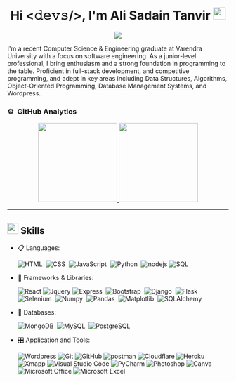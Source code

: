 <div><h1 align="center">
   Hi <𝚍𝚎𝚟𝚜/>, I'm Ali Sadain Tanvir
  <img src="https://media.giphy.com/media/hvRJCLFzcasrR4ia7z/giphy.gif" width="28">
</h1>
<p align="center">
  <img src="https://readme-typing-svg.herokuapp.com/?font=Fira+Sans&size=20&pause=1000&color=F7A033&center=true&random=false&width=435&lines=Full+stack+web+developer;Python+Programmer;Wordpress+Expert;Self-taught+Learner"></img>
</p>
</div>

<p>
I'm a recent Computer Science & Engineering graduate at Varendra University with a focus on software engineering. As a junior-level professional, I bring enthusiasm and a strong foundation in programming to the table. Proficient in full-stack development, and competitive programming, and adept in key areas including Data Structures, Algorithms, Object-Oriented Programming, Database Management Systems, and Wordpress.
</p>

### ⚙️ &nbsp;GitHub Analytics

<p align="center">
<a href="https://github.com/Alisadaintanvir">
  <img height="180em" src="https://github-readme-stats-eight-theta.vercel.app/api?username=Alisadaintanvir&show_icons=true&theme=gruvbox&include_all_commits=true&count_private=true"/>
  <img height="180em" src="https://github-readme-stats-eight-theta.vercel.app/api/top-langs/?username=Alisadaintanvir&layout=compact&langs_count=8&theme=gruvbox&include_all_commits=true&count_private=true"/>
</a>
</p>

---

<div>
  
## <img src="https://media2.giphy.com/media/QssGEmpkyEOhBCb7e1/giphy.gif?cid=ecf05e47a0n3gi1bfqntqmob8g9aid1oyj2wr3ds3mg700bl&rid=giphy.gif" width ="25"><b> Skills</b>

<p align="center">

- 📋 Languages:
  
  ![HTML](https://img.shields.io/badge/-HTML-05122A?style=flat&logo=HTML5)&nbsp;
  ![CSS](https://img.shields.io/badge/-CSS-05122A?style=flat&logo=CSS3&logoColor=1572B6)&nbsp;
  ![JavaScript](https://img.shields.io/badge/-JavaScript-05122A?style=flat&logo=javascript)&nbsp;
  ![Python](https://img.shields.io/badge/Python-23f12?style=flat&logo=Python&color=131E34)&nbsp;
  ![nodejs](https://img.shields.io/badge/Node_Js-23f12?style=flat&logo=Node.js&color=131E34)
  ![SQL](https://custom-icon-badges.herokuapp.com/badge/SQL-025E8C.svg?logo=database&logoColor=white)
  
- 🎨 Frameworks & Libraries:
  
  ![React](https://img.shields.io/badge/React-%23FF6F00.svg?style=flat&logo=TensorFlow&logoColor=white)
  ![Jquery](https://img.shields.io/badge/Jquery-12343?style=flat&logo=jquery&color=0769AD)
  ![Express](https://img.shields.io/badge/Express-23f12?style=flat&logo=Express)&nbsp;
  ![Bootstrap](https://img.shields.io/badge/Bootstrap-12343?style=flat&logo=Bootstrap&logoColor=white&color=6E2CF2)&nbsp;
  ![Django](https://img.shields.io/badge/Django-23f12?style=flat&logo=django&color=20AA76)&nbsp;
  ![Flask](https://img.shields.io/badge/Flask-23f12?style=flat&logo=flask&color=3BA9BF)&nbsp;
  ![Selenium](https://img.shields.io/badge/MongoDB-23f12?style=flat&logo=MongoDB&color=white)&nbsp;
  ![Numpy](https://img.shields.io/badge/Numpy-12343?style=flat&logo=Numpy&color=013243)&nbsp;
  ![Pandas](https://img.shields.io/badge/Pandas-12343?style=flat&logo=Pandas&color=130654)&nbsp;
  ![Matplotlib](https://img.shields.io/badge/Matplotlib-12343?style=flat&logo=MatPlotLib&color=blue)&nbsp;
  ![SQLAlchemy](https://img.shields.io/badge/SQLAlchemy-12343?style=flat&logo=SQLAlchemy&color=778877)&nbsp;


- 💾 Databases:

  ![MongoDB](https://img.shields.io/badge/MongoDB-23f12?style=flat&logo=MongoDB&color=white)&nbsp;
  ![MySQL](https://img.shields.io/badge/MySQL-23f12?style=flat&logo=MySQL&color=orange)&nbsp;
  ![PostgreSQL](https://img.shields.io/badge/PostgreSQL-23f12?style=flat&logo=PostgreSQL&color=131E34)


- 🎛️ Application and Tools:

  ![Wordpress](https://img.shields.io/badge/Wordpress-12343?style=flat&logo=Wordpress&logoColor=white&color=3D3B40)
  ![Git](https://img.shields.io/badge/Git-1342?style=flat&logo=git&color=131E34)
  ![GitHub](https://img.shields.io/badge/Github-1342?style=flat&logo=Github&color=black)
  ![postman](https://img.shields.io/badge/Postman-1342?style=flat&logo=Postman&color=white)
  ![Cloudflare](https://img.shields.io/badge/Cloundflare-12343?style=flat&logo=Cloudflare&logoColor=white&color=orange)
  ![Heroku](https://img.shields.io/badge/Heroku-12343?style=flat&logo=Heroku)
  ![Xmapp](https://img.shields.io/badge/XAMPP-1342?style=flat&logo=XAMPP&color=grey)
  ![Visual Studio Code](https://img.shields.io/badge/Visual_Studio_Code-1342?style=flat&logo=Visual%20Studio%20Code&color=blue)
  ![PyCharm](https://img.shields.io/badge/Pycharm-1342?style=flat&logo=Pycharm&color=9BCF53)
  ![Photoshop](https://img.shields.io/badge/Photoshop-12343?style=flat&logo=Adobe%20Photoshop&color=1D24CA)
  ![Canva](https://img.shields.io/badge/Canva-1342?style=flat&logo=Canva&color=AC87C5)
  ![Microsoft Office](https://img.shields.io/badge/Microsoft_Office-12343?style=flat&logo=Microsoft&color=464FEB)
  ![Microsoft Excel](https://img.shields.io/badge/Microsoft_Excel-1342?style=flat&logo=Microsoft%20Excel&color=0C359E)

</p>

<br>

</div>
